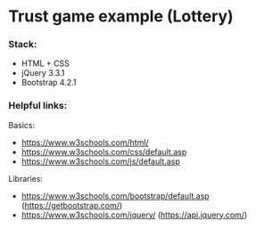 # Trust game example (Lottery)

### **Stack:**
* HTML + CSS
* jQuery 3.3.1
* Bootstrap 4.2.1

### **Helpful links:**

Basics:
- https://www.w3schools.com/html/
- https://www.w3schools.com/css/default.asp
- https://www.w3schools.com/js/default.asp

Libraries:
- https://www.w3schools.com/bootstrap/default.asp (https://getbootstrap.com/)
- https://www.w3schools.com/jquery/ (https://api.jquery.com/)
